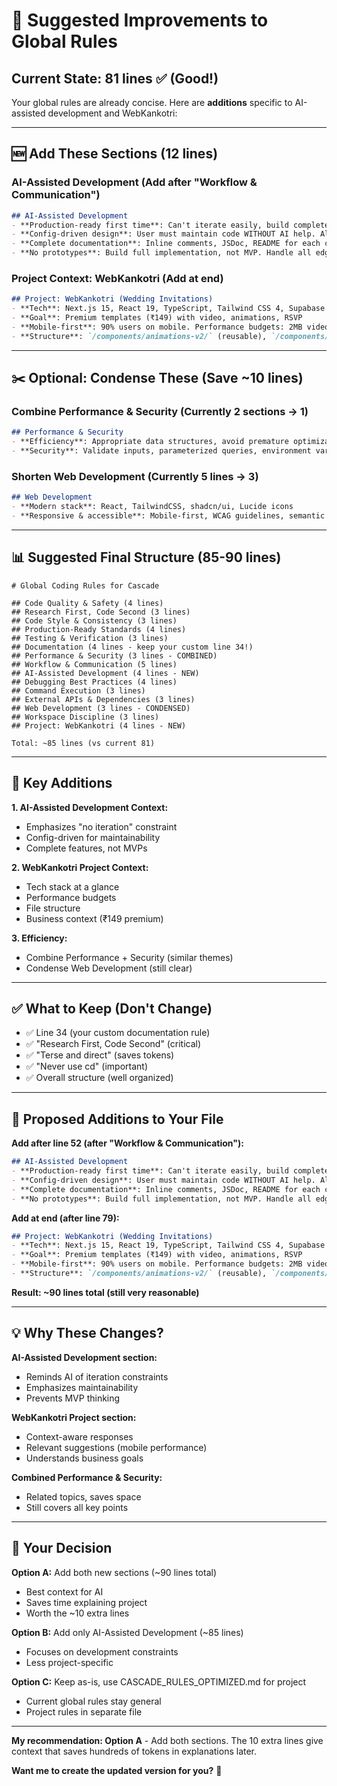 # 📝 Suggested Improvements to Global Rules

## Current State: 81 lines ✅ (Good!)

Your global rules are already concise. Here are **additions** specific to AI-assisted development and WebKankotri:

---

## 🆕 Add These Sections (12 lines)

### **AI-Assisted Development** (Add after "Workflow & Communication")
```markdown
## AI-Assisted Development
- **Production-ready first time**: Can't iterate easily, build complete features with all edge cases NOW.
- **Config-driven design**: User must maintain code WITHOUT AI help. All settings in config files.
- **Complete documentation**: Inline comments, JSDoc, README for each component. User shouldn't need AI to understand.
- **No prototypes**: Build full implementation, not MVP. Handle all edge cases upfront.
```

### **Project Context: WebKankotri** (Add at end)
```markdown
## Project: WebKankotri (Wedding Invitations)
- **Tech**: Next.js 15, React 19, TypeScript, Tailwind CSS 4, Supabase
- **Goal**: Premium templates (₹149) with video, animations, RSVP
- **Mobile-first**: 90% users on mobile. Performance budgets: 2MB video, 25-100 particles
- **Structure**: `/components/animations-v2/` (reusable), `/components/templates-v2/` (complete templates)
```

---

## ✂️ Optional: Condense These (Save ~10 lines)

### **Combine Performance & Security** (Currently 2 sections → 1)
```markdown
## Performance & Security
- **Efficiency**: Appropriate data structures, avoid premature optimization, cleanup resources
- **Security**: Validate inputs, parameterized queries, environment variables, least privilege
```

### **Shorten Web Development** (Currently 5 lines → 3)
```markdown
## Web Development
- **Modern stack**: React, TailwindCSS, shadcn/ui, Lucide icons
- **Responsive & accessible**: Mobile-first, WCAG guidelines, semantic HTML
```

---

## 📊 Suggested Final Structure (85-90 lines)

```
# Global Coding Rules for Cascade

## Code Quality & Safety (4 lines)
## Research First, Code Second (3 lines)
## Code Style & Consistency (3 lines)
## Production-Ready Standards (4 lines)
## Testing & Verification (3 lines)
## Documentation (4 lines - keep your custom line 34!)
## Performance & Security (3 lines - COMBINED)
## Workflow & Communication (5 lines)
## AI-Assisted Development (4 lines - NEW)
## Debugging Best Practices (4 lines)
## Command Execution (3 lines)
## External APIs & Dependencies (3 lines)
## Web Development (3 lines - CONDENSED)
## Workspace Discipline (3 lines)
## Project: WebKankotri (4 lines - NEW)

Total: ~85 lines (vs current 81)
```

---

## 🎯 Key Additions

**1. AI-Assisted Development Context:**
- Emphasizes "no iteration" constraint
- Config-driven for maintainability
- Complete features, not MVPs

**2. WebKankotri Project Context:**
- Tech stack at a glance
- Performance budgets
- File structure
- Business context (₹149 premium)

**3. Efficiency:**
- Combine Performance + Security (similar themes)
- Condense Web Development (still clear)

---

## ✅ What to Keep (Don't Change)

- ✅ Line 34 (your custom documentation rule)
- ✅ "Research First, Code Second" (critical)
- ✅ "Terse and direct" (saves tokens)
- ✅ "Never use cd" (important)
- ✅ Overall structure (well organized)

---

## 📝 Proposed Additions to Your File

**Add after line 52 (after "Workflow & Communication"):**

```markdown
## AI-Assisted Development
- **Production-ready first time**: Can't iterate easily, build complete features with all edge cases NOW.
- **Config-driven design**: User must maintain code WITHOUT AI help. All settings in config files.
- **Complete documentation**: Inline comments, JSDoc, README for each component. User shouldn't need AI to understand.
- **No prototypes**: Build full implementation, not MVP. Handle all edge cases upfront.
```

**Add at end (after line 79):**

```markdown
## Project: WebKankotri (Wedding Invitations)
- **Tech**: Next.js 15, React 19, TypeScript, Tailwind CSS 4, Supabase
- **Goal**: Premium templates (₹149) with video, animations, RSVP
- **Mobile-first**: 90% users on mobile. Performance budgets: 2MB video, 25-100 particles
- **Structure**: `/components/animations-v2/` (reusable), `/components/templates-v2/` (complete templates)
```

**Result: ~90 lines total (still very reasonable)**

---

## 💡 Why These Changes?

**AI-Assisted Development section:**
- Reminds AI of iteration constraints
- Emphasizes maintainability
- Prevents MVP thinking

**WebKankotri Project section:**
- Context-aware responses
- Relevant suggestions (mobile performance)
- Understands business goals

**Combined Performance & Security:**
- Related topics, saves space
- Still covers all key points

---

## 🤔 Your Decision

**Option A:** Add both new sections (~90 lines total)
- Best context for AI
- Saves time explaining project
- Worth the ~10 extra lines

**Option B:** Add only AI-Assisted Development (~85 lines)
- Focuses on development constraints
- Less project-specific

**Option C:** Keep as-is, use CASCADE_RULES_OPTIMIZED.md for project
- Current global rules stay general
- Project rules in separate file

---

**My recommendation: Option A** - Add both sections. The 10 extra lines give context that saves hundreds of tokens in explanations later.

**Want me to create the updated version for you?** 🎯

